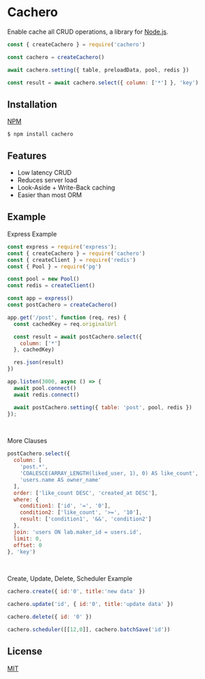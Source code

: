 # Cachero

Enable cache all CRUD operations, a library for [Node.js](http://nodejs.org).

```js
const { createCachero } = require('cachero')

const cachero = createCachero()

await cachero.setting({ table, preloadData, pool, redis })

const result = await cachero.select({ column: ['*'] }, 'key')
```

## Installation

[NPM](https://www.npmjs.com/package/cachero)

```console
$ npm install cachero
```

## Features

  * Low latency CRUD
  * Reduces server load
  * Look-Aside + Write-Back caching
  * Easier than most ORM

## Example
Express Example
```js
const express = require('express');
const { createCachero } = require('cachero')
const { createClient } = require('redis')
const { Pool } = require('pg')

const pool = new Pool()
const redis = createClient()

const app = express()
const postCachero = createCachero()

app.get('/post', function (req, res) {
  const cachedKey = req.originalUrl

  const result = await postCachero.select({ 
    column: ['*'] 
  }, cachedKey)

  res.json(result)
})

app.listen(3000, async () => {
  await pool.connect()
  await redis.connect()

  await postCachero.setting({ table: 'post', pool, redis })
});
```

<br/>

More Clauses
```js
postCachero.select({
  column: [
    'post.*',
    'COALESCE(ARRAY_LENGTH(liked_user, 1), 0) AS like_count',
    'users.name AS owner_name'
  ],
  order: ['like_count DESC', 'created_at DESC'],
  where: {
    condition1: ['id', '=', '0'],
    condition2: ['like_count', '>=', '10'],
    result: ['condition1', '&&', 'condition2']
  },
  join: 'users ON lab.maker_id = users.id',
  limit: 0,
  offset: 0
}, 'key')
```

<br/>

Create, Update, Delete, Scheduler Example
```js
cachero.create({ id:'0', title:'new data' })

cachero.update('id', { id:'0', title:'update data' })

cachero.delete({ id: '0' })

cachero.scheduler([[12,0]], cachero.batchSave('id'))
```

<!-- ## Prototype -->

## License

  [MIT](LICENSE)
